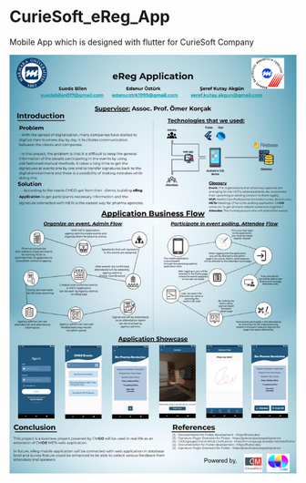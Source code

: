 # CurieSoft_eReg_App
Mobile App which is designed with flutter for CurieSoft Company

![alt text](https://github.com/kutayakgn/CurieSoft_eReg_App/blob/main/Poster%20Sunum.jpg)
